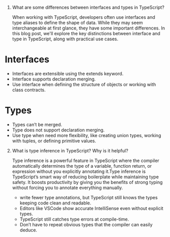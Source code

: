 1. What are some differences between interfaces and types in TypeScript?

   When working with TypeScript, developers often use interfaces and type aliases to define the shape of data. While they may seem interchangeable at first glance, they have some important differences. In this blog post, we'll explore the key distinctions between interface and type in TypeScript, along with practical use cases.
# Interfaces
   * Interfaces are extensible using the extends keyword.
   * Interface supports declaration merging.
   * Use interface when defining the structure of objects or working with class contracts.
# Types
   * Types can’t be merged.
   * Type does not support declaration merging.
   * Use type when need more flexibility, like creating union types, working with tuples, or defining primitive values.


2. What is type inference in TypeScript? Why is it helpful?

    Type inference is a powerful feature in TypeScript where the compiler automatically determines the type of a variable, function return, or expression without you explicitly annotating it.Type inference is TypeScript’s smart way of reducing boilerplate while maintaining type safety. It boosts productivity by giving you the benefits of strong typing without forcing you to annotate everything manually.

    * write fewer type annotations, but TypeScript still knows the types keeping code clean and readable.
    * Editors like VSCode show accurate IntelliSense even without explicit types.
    * TypeScript still catches type errors at compile-time.
    * Don’t have to repeat obvious types that the compiler can easily deduce.

